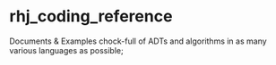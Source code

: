 # rhj_coding_reference
Documents &amp; Examples chock-full of ADTs and algorithms in as many various languages as possible;
